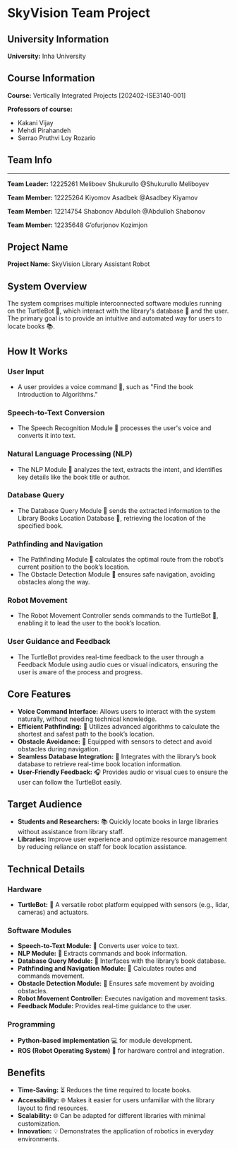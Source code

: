 # SkyVision Team Project

## University Information

**University:** Inha University 

## Course Information

**Course:** Vertically Integrated Projects [202402-ISE3140-001]

**Professors of course:**

- Kakani Vijay
- Mehdi Pirahandeh
- Serrao Pruthvi Loy Rozario

## Team Info

---

**Team Leader:** 12225261 Meliboev Shukurullo @Shukurullo Meliboyev

**Team Member:** 12225264 Kiyomov Asadbek @Asadbey Kiyamov

**Team Member:** 12214754 Shabonov Abdulloh @Abdulloh Shabonov

**Team Member:** 12235648 G’ofurjonov Kozimjon

## Project Name

**Project Name:** SkyVision Library Assistant Robot

## System Overview

The system comprises multiple interconnected software modules running on the TurtleBot 🤖, which interact with the library's database 📂 and the user. The primary goal is to provide an intuitive and automated way for users to locate books 📚.

## How It Works

### User Input

- A user provides a voice command 🎤, such as "Find the book Introduction to Algorithms."

### Speech-to-Text Conversion

- The Speech Recognition Module 🎤 processes the user's voice and converts it into text.

### Natural Language Processing (NLP)

- The NLP Module 🧠 analyzes the text, extracts the intent, and identifies key details like the book title or author.

### Database Query

- The Database Query Module 🔄 sends the extracted information to the Library Books Location Database 📂, retrieving the location of the specified book.

### Pathfinding and Navigation

- The Pathfinding Module 🔎 calculates the optimal route from the robot’s current position to the book’s location.
- The Obstacle Detection Module 🚶 ensures safe navigation, avoiding obstacles along the way.

### Robot Movement

- The Robot Movement Controller sends commands to the TurtleBot 🤖, enabling it to lead the user to the book’s location.

### User Guidance and Feedback

- The TurtleBot provides real-time feedback to the user through a Feedback Module using audio cues or visual indicators, ensuring the user is aware of the process and progress.

## Core Features

- **Voice Command Interface:**  Allows users to interact with the system naturally, without needing technical knowledge.
- **Efficient Pathfinding:** 🔎 Utilizes advanced algorithms to calculate the shortest and safest path to the book’s location.
- **Obstacle Avoidance:** 🚶 Equipped with sensors to detect and avoid obstacles during navigation.
- **Seamless Database Integration:** 📂 Integrates with the library’s book database to retrieve real-time book location information.
- **User-Friendly Feedback:** 🎧 Provides audio or visual cues to ensure the user can follow the TurtleBot easily.

## Target Audience

- **Students and Researchers:** 📚 Quickly locate books in large libraries without assistance from library staff.
- **Libraries:** Improve user experience and optimize resource management by reducing reliance on staff for book location assistance.

## Technical Details

### Hardware

- **TurtleBot:** 🤖 A versatile robot platform equipped with sensors (e.g., lidar, cameras) and actuators.

### Software Modules

- **Speech-to-Text Module:** 🎤 Converts user voice to text.
- **NLP Module:** 🧠 Extracts commands and book information.
- **Database Query Module:** 🔄 Interfaces with the library’s book database.
- **Pathfinding and Navigation Module:** 🔎 Calculates routes and commands movement.
- **Obstacle Detection Module:** 🚶 Ensures safe movement by avoiding obstacles.
- **Robot Movement Controller:**  Executes navigation and movement tasks.
- **Feedback Module:** Provides real-time guidance to the user.

### Programming

- **Python-based implementation** 💻 for module development.
- **ROS (Robot Operating System)** 🔧 for hardware control and integration.

## Benefits

- **Time-Saving:** ⏳ Reduces the time required to locate books.
- **Accessibility:** 🌐 Makes it easier for users unfamiliar with the library layout to find resources.
- **Scalability:** 🌐 Can be adapted for different libraries with minimal customization.
- **Innovation:** 💡 Demonstrates the application of robotics in everyday environments.

